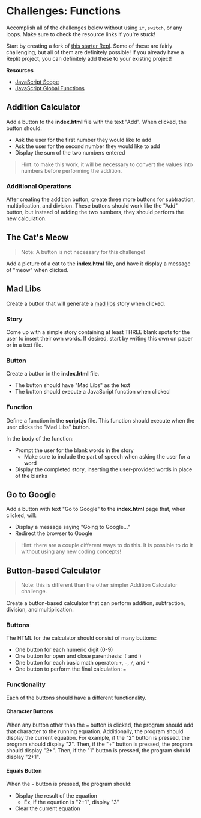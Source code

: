 # Challenges: Functions
Accomplish all of the challenges below without using `if`, `switch`, or any loops. Make sure to check the resource links if you're stuck!

Start by creating a fork of [this starter Repl](https://replit.com/@HylandOutreach/JavaScriptStarter). Some of these are fairly challenging, but all of them are definitely possible! If you already have a Replit project, you can definitely add these to your existing project!

**Resources**

- [JavaScript Scope](https://www.w3schools.com/js/js_scope.asp)
- [JavaScript Global Functions](https://www.w3schools.com/jsref/jsref_obj_global.asp)

## Addition Calculator
Add a button to the **index.html** file with the text "Add". When clicked, the button should:

- Ask the user for the first number they would like to add
- Ask the user for the second number they would like to add
- Display the sum of the two numbers entered

>Hint: to make this work, it will be necessary to convert the values into numbers before performing the addition.

### Additional Operations
After creating the addition button, create three more buttons for subtraction, multiplication, and division. These buttons should work like the "Add" button, but instead of adding the two numbers, they should perform the new calculation.

## The Cat's Meow
>Note: A button is not necessary for this challenge!

Add a picture of a cat to the **index.html** file, and have it display a message of "meow" when clicked.

## Mad Libs
Create a button that will generate a [mad libs](https://en.wikipedia.org/wiki/Mad_Libs) story when clicked.

### Story
Come up with a simple story containing at least THREE blank spots for the user to insert their own words. If desired, start by writing this own on paper or in a text file.

### Button
Create a button in the **index.html** file.

- The button should have "Mad Libs" as the text
- The button should execute a JavaScript function when clicked

### Function
Define a function in the **script.js** file. This function should execute when the user clicks the "Mad Libs" button.

In the body of the function:

- Prompt the user for the blank words in the story
    - Make sure to include the part of speech when asking the user for a word
- Display the completed story, inserting the user-provided words in place of the blanks

## Go to Google
Add a button with text "Go to Google" to the **index.html** page that, when clicked, will:

- Display a message saying "Going to Google..."
- Redirect the browser to Google

>Hint: there are a couple different ways to do this. It is possible to do it without using any new coding concepts!

## Button-based Calculator
>Note: this is different than the other simpler Addition Calculator challenge.

Create a button-based calculator that can perform addition, subtraction, division, and multiplication.

### Buttons
The HTML for the calculator should consist of many buttons:

- One button for each numeric digit (0-9)
- One button for open and close parenthesis: `(` and `)`
- One button for each basic math operator: `+`, `-`, `/`, and `*`
- One button to perform the final calculation: `=`

### Functionality
Each of the buttons should have a different functionality.

#### Character Buttons
When any button other than the `=` button is clicked, the program should add that character to the running equation. Additionally, the program should display the current equation. For example, if the "2" button is pressed, the program should display "2". Then, if the "+" button is pressed, the program should display "2+". Then, if the "1" button is pressed, the program should display "2+1".

#### Equals Button
When the `=` button is pressed, the program should:
- Display the result of the equation
    - Ex, if the equation is "2+1", display "3"
- Clear the current equation
